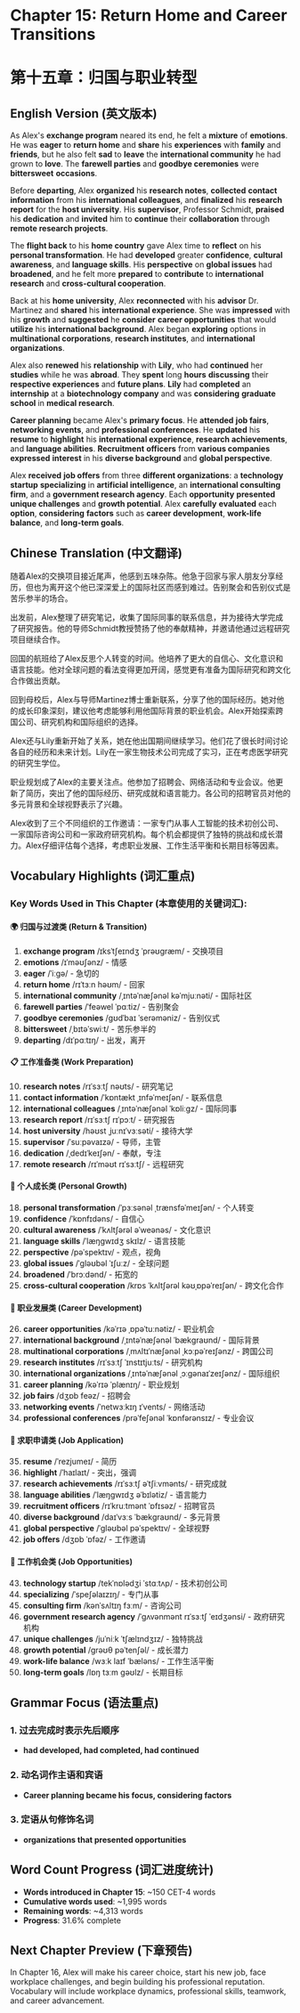 # Chapter 15: Return Home and Career Transitions
# 第十五章：归国与职业转型

## English Version (英文版本)

As Alex's **exchange program** neared its end, he felt a **mixture** of **emotions**. He was **eager** to **return home** and **share** his **experiences** with **family** and **friends**, but he also felt **sad** to **leave** the **international community** he had grown to **love**. The **farewell parties** and **goodbye ceremonies** were **bittersweet** **occasions**.

Before **departing**, Alex **organized** his **research notes**, **collected** **contact information** from his **international colleagues**, and **finalized** his **research report** for the **host university**. His **supervisor**, Professor Schmidt, **praised** his **dedication** and **invited** him to **continue** their **collaboration** through **remote research projects**.

The **flight back** to his **home country** gave Alex time to **reflect** on his **personal transformation**. He had **developed** greater **confidence**, **cultural awareness**, and **language skills**. His **perspective** on **global issues** had **broadened**, and he felt more **prepared** to **contribute** to **international research** and **cross-cultural cooperation**.

Back at his **home university**, Alex **reconnected** with his **advisor** Dr. Martinez and **shared** his **international experience**. She was **impressed** with his **growth** and **suggested** he **consider** **career opportunities** that would **utilize** his **international background**. Alex began **exploring** options in **multinational corporations**, **research institutes**, and **international organizations**.

Alex also **renewed** his **relationship** with **Lily**, who had **continued** her **studies** while he was **abroad**. They **spent** long **hours** **discussing** their **respective experiences** and **future plans**. **Lily** had **completed** an **internship** at a **biotechnology company** and was **considering** **graduate school** in **medical research**.

**Career planning** became Alex's **primary focus**. He **attended** **job fairs**, **networking events**, and **professional conferences**. He **updated** his **resume** to **highlight** his **international experience**, **research achievements**, and **language abilities**. **Recruitment** **officers** from **various companies** **expressed** **interest** in his **diverse background** and **global perspective**.

Alex **received** **job offers** from three **different organizations**: a **technology startup** **specializing** in **artificial intelligence**, an **international consulting firm**, and a **government research agency**. Each **opportunity** **presented** **unique challenges** and **growth potential**. Alex **carefully** **evaluated** each **option**, **considering** **factors** such as **career development**, **work-life balance**, and **long-term goals**.

## Chinese Translation (中文翻译)

随着Alex的交换项目接近尾声，他感到五味杂陈。他急于回家与家人朋友分享经历，但也为离开这个他已深深爱上的国际社区而感到难过。告别聚会和告别仪式是苦乐参半的场合。

出发前，Alex整理了研究笔记，收集了国际同事的联系信息，并为接待大学完成了研究报告。他的导师Schmidt教授赞扬了他的奉献精神，并邀请他通过远程研究项目继续合作。

回国的航班给了Alex反思个人转变的时间。他培养了更大的自信心、文化意识和语言技能。他对全球问题的看法变得更加开阔，感觉更有准备为国际研究和跨文化合作做出贡献。

回到母校后，Alex与导师Martinez博士重新联系，分享了他的国际经历。她对他的成长印象深刻，建议他考虑能够利用他国际背景的职业机会。Alex开始探索跨国公司、研究机构和国际组织的选择。

Alex还与Lily重新开始了关系，她在他出国期间继续学习。他们花了很长时间讨论各自的经历和未来计划。Lily在一家生物技术公司完成了实习，正在考虑医学研究的研究生学位。

职业规划成了Alex的主要关注点。他参加了招聘会、网络活动和专业会议。他更新了简历，突出了他的国际经历、研究成就和语言能力。各公司的招聘官员对他的多元背景和全球视野表示了兴趣。

Alex收到了三个不同组织的工作邀请：一家专门从事人工智能的技术初创公司、一家国际咨询公司和一家政府研究机构。每个机会都提供了独特的挑战和成长潜力。Alex仔细评估每个选择，考虑职业发展、工作生活平衡和长期目标等因素。

## Vocabulary Highlights (词汇重点)

### Key Words Used in This Chapter (本章使用的关键词汇):

#### 🌍 归国与过渡类 (Return & Transition)
1. **exchange program** /ɪksˈtʃeɪndʒ ˈprəʊɡræm/ - 交换项目
2. **emotions** /ɪˈməʊʃənz/ - 情感
3. **eager** /ˈiːɡə/ - 急切的
4. **return home** /rɪˈtɜːn həʊm/ - 回家
5. **international community** /ˌɪntəˈnæʃənəl kəˈmjuːnəti/ - 国际社区
6. **farewell parties** /ˈfeəwel ˈpɑːtiz/ - 告别聚会
7. **goodbye ceremonies** /ɡʊdˈbaɪ ˈserəməniz/ - 告别仪式
8. **bittersweet** /ˌbɪtəˈswiːt/ - 苦乐参半的
9. **departing** /dɪˈpɑːtɪŋ/ - 出发，离开

#### 📋 工作准备类 (Work Preparation)
10. **research notes** /rɪˈsɜːtʃ nəʊts/ - 研究笔记
11. **contact information** /ˈkɒntækt ˌɪnfəˈmeɪʃən/ - 联系信息
12. **international colleagues** /ˌɪntəˈnæʃənəl ˈkɒliːɡz/ - 国际同事
13. **research report** /rɪˈsɜːtʃ rɪˈpɔːt/ - 研究报告
14. **host university** /həʊst ˌjuːnɪˈvɜːsəti/ - 接待大学
15. **supervisor** /ˈsuːpəvaɪzə/ - 导师，主管
16. **dedication** /ˌdedɪˈkeɪʃən/ - 奉献，专注
17. **remote research** /rɪˈməʊt rɪˈsɜːtʃ/ - 远程研究

#### 🌱 个人成长类 (Personal Growth)
18. **personal transformation** /ˈpɜːsənəl ˌtrænsfəˈmeɪʃən/ - 个人转变
19. **confidence** /ˈkɒnfɪdəns/ - 自信心
20. **cultural awareness** /ˈkʌltʃərəl əˈweənəs/ - 文化意识
21. **language skills** /ˈlæŋɡwɪdʒ skɪlz/ - 语言技能
22. **perspective** /pəˈspektɪv/ - 观点，视角
23. **global issues** /ˈɡləʊbəl ˈɪʃuːz/ - 全球问题
24. **broadened** /ˈbrɔːdənd/ - 拓宽的
25. **cross-cultural cooperation** /krɒs ˈkʌltʃərəl kəʊˌɒpəˈreɪʃən/ - 跨文化合作

#### 💼 职业发展类 (Career Development)
26. **career opportunities** /kəˈrɪə ˌɒpəˈtuːnətiz/ - 职业机会
27. **international background** /ˌɪntəˈnæʃənəl ˈbækɡraʊnd/ - 国际背景
28. **multinational corporations** /ˌmʌltɪˈnæʃənəl ˌkɔːpəˈreɪʃənz/ - 跨国公司
29. **research institutes** /rɪˈsɜːtʃ ˈɪnstɪtjuːts/ - 研究机构
30. **international organizations** /ˌɪntəˈnæʃənəl ˌɔːɡənaɪˈzeɪʃənz/ - 国际组织
31. **career planning** /kəˈrɪə ˈplænɪŋ/ - 职业规划
32. **job fairs** /dʒɒb feəz/ - 招聘会
33. **networking events** /ˈnetwɜːkɪŋ ɪˈvents/ - 网络活动
34. **professional conferences** /prəˈfeʃənəl ˈkɒnfərənsɪz/ - 专业会议

#### 📄 求职申请类 (Job Application)
35. **resume** /ˈrezjumeɪ/ - 简历
36. **highlight** /ˈhaɪlaɪt/ - 突出，强调
37. **research achievements** /rɪˈsɜːtʃ əˈtʃiːvmənts/ - 研究成就
38. **language abilities** /ˈlæŋɡwɪdʒ əˈbɪlətiz/ - 语言能力
39. **recruitment officers** /rɪˈkruːtmənt ˈɒfɪsəz/ - 招聘官员
40. **diverse background** /daɪˈvɜːs ˈbækɡraʊnd/ - 多元背景
41. **global perspective** /ˈɡləʊbəl pəˈspektɪv/ - 全球视野
42. **job offers** /dʒɒb ˈɒfəz/ - 工作邀请

#### 🏢 工作机会类 (Job Opportunities)
43. **technology startup** /tekˈnɒlədʒi ˈstɑːtʌp/ - 技术初创公司
44. **specializing** /ˈspeʃəlaɪzɪŋ/ - 专门从事
45. **consulting firm** /kənˈsʌltɪŋ fɜːm/ - 咨询公司
46. **government research agency** /ˈɡʌvənmənt rɪˈsɜːtʃ ˈeɪdʒənsi/ - 政府研究机构
47. **unique challenges** /juˈniːk ˈtʃælɪndʒɪz/ - 独特挑战
48. **growth potential** /ɡrəʊθ pəˈtenʃəl/ - 成长潜力
49. **work-life balance** /wɜːk laɪf ˈbæləns/ - 工作生活平衡
50. **long-term goals** /lɒŋ tɜːm ɡəʊlz/ - 长期目标

## Grammar Focus (语法重点)

### 1. 过去完成时表示先后顺序
- **had developed, had completed, had continued**

### 2. 动名词作主语和宾语
- **Career planning became his focus, considering factors**

### 3. 定语从句修饰名词
- **organizations that presented opportunities**

## Word Count Progress (词汇进度统计)
- **Words introduced in Chapter 15**: ~150 CET-4 words
- **Cumulative words used**: ~1,995 words
- **Remaining words**: ~4,313 words
- **Progress**: 31.6% complete

## Next Chapter Preview (下章预告)
In Chapter 16, Alex will make his career choice, start his new job, face workplace challenges, and begin building his professional reputation. Vocabulary will include workplace dynamics, professional skills, teamwork, and career advancement.